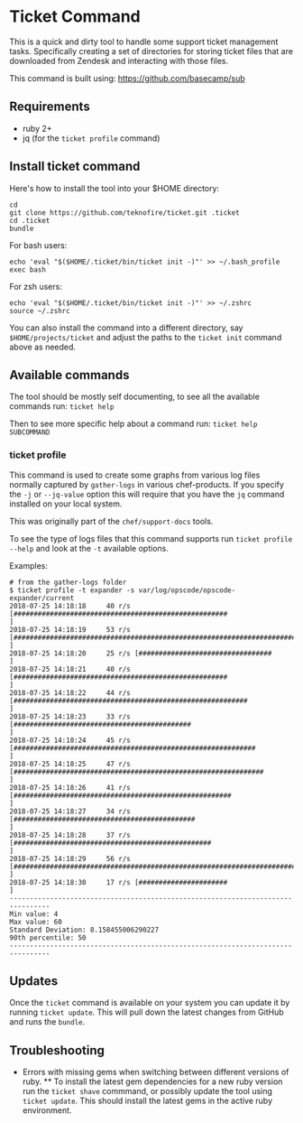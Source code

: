 # Ticket Command

This is a quick and dirty tool to handle some support ticket management tasks.  Specifically creating a set of directories for storing ticket files that are downloaded from Zendesk and interacting with those files.

This command is built using: https://github.com/basecamp/sub

## Requirements

* ruby 2+
* jq (for the `ticket profile` command)

## Install ticket command

Here's how to install the tool into your $HOME directory:

```
cd
git clone https://github.com/teknofire/ticket.git .ticket
cd .ticket
bundle
```

For bash users:

```
echo 'eval "$($HOME/.ticket/bin/ticket init -)"' >> ~/.bash_profile
exec bash
```

For zsh users:

```
echo 'eval "$($HOME/.ticket/bin/ticket init -)"' >> ~/.zshrc
source ~/.zshrc
```

You can also install the command into a different directory, say `$HOME/projects/ticket` and adjust the paths to the `ticket init` command above as needed.

## Available commands

The tool should be mostly self documenting, to see all the available commands run: `ticket help`

Then to see more specific help about a command run: `ticket help SUBCOMMAND`

### ticket profile

This command is used to create some graphs from various log files normally captured by `gather-logs` in various chef-products.  If you specify the `-j` or `--jq-value` option this will require that you have the `jq` command installed on your local system.  

This was originally part of the `chef/support-docs` tools.  

To see the type of logs files that this command supports run `ticket profile --help` and look at the `-t` available options.

Examples:

```
# from the gather-logs folder
$ ticket profile -t expander -s var/log/opscode/opscode-expander/current
2018-07-25 14:18:18     40 r/s [#####################################################                           ]
2018-07-25 14:18:19     53 r/s [######################################################################          ]
2018-07-25 14:18:20     25 r/s [#################################                                               ]
2018-07-25 14:18:21     40 r/s [#####################################################                           ]
2018-07-25 14:18:22     44 r/s [##########################################################                      ]
2018-07-25 14:18:23     33 r/s [############################################                                    ]
2018-07-25 14:18:24     45 r/s [############################################################                    ]
2018-07-25 14:18:25     47 r/s [##############################################################                  ]
2018-07-25 14:18:26     41 r/s [######################################################                          ]
2018-07-25 14:18:27     34 r/s [#############################################                                   ]
2018-07-25 14:18:28     37 r/s [#################################################                               ]
2018-07-25 14:18:29     56 r/s [##########################################################################      ]
2018-07-25 14:18:30     17 r/s [######################                                                          ]
--------------------------------------------------------------------------------
Min value: 4
Max value: 60
Standard Deviation: 8.158455006290227
90th percentile: 50
--------------------------------------------------------------------------------
```

## Updates

Once the `ticket` command is available on your system you can update it by running `ticket update`.  This will pull down the latest changes from GitHub and runs the `bundle`.

## Troubleshooting

* Errors with missing gems when switching between different versions of ruby.
** To install the latest gem dependencies for a new ruby version run the `ticket shave` commmand, or possibly update the tool using `ticket update`. This should install the latest gems in the active ruby environment.
